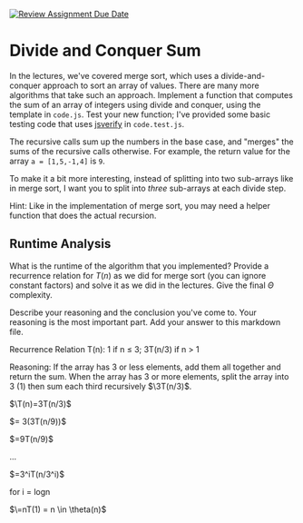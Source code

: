 [![Review Assignment Due Date](https://classroom.github.com/assets/deadline-readme-button-24ddc0f5d75046c5622901739e7c5dd533143b0c8e959d652212380cedb1ea36.svg)](https://classroom.github.com/a/E1vcEWuv)
# Divide and Conquer Sum

In the lectures, we've covered merge sort, which uses a divide-and-conquer
approach to sort an array of values. There are many more algorithms that take
such an approach. Implement a function that computes the sum of an array of
integers using divide and conquer, using the template in `code.js`. Test your
new function; I've provided some basic testing code that uses
[jsverify](https://jsverify.github.io/) in `code.test.js`.

The recursive calls sum up the numbers in the base case, and "merges" the sums
of the recursive calls otherwise. For example, the return value for the array `a
= [1,5,-1,4]` is `9`.

To make it a bit more interesting, instead of splitting into two sub-arrays like
in merge sort, I want you to split into *three* sub-arrays at each divide step.

Hint: Like in the implementation of merge sort, you may need a helper function
that does the actual recursion.

## Runtime Analysis

What is the runtime of the algorithm that you implemented? Provide a recurrence
relation for $T(n)$ as we did for merge sort (you can ignore constant factors)
and solve it as we did in the lectures. Give the final $\Theta$ complexity.

Describe your reasoning and the conclusion you've come to. Your reasoning is the
most important part. Add your answer to this markdown file.

Recurrence Relation T(n): 1 if n ≤ 3; 3T(n/3) if n > 1

Reasoning: If the array has 3 or less elements, add them all together and return the sum. When the array has 3 or more elements, split the array into 3 (1) then sum each third recursively $\3T(n/3)\$.

  $\T(n)=3T(n/3)\$
  
  $\= 3(3T(n/9))\$
  
  $\=9T(n/9)\$
  
  ...
  
  $\=3^iT(n/3^i)\$

for i = logn

$\=nT(1) = n \in \theta(n)$
